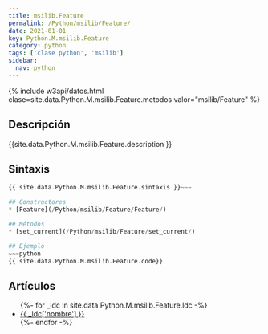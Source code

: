 ```yaml
---
title: msilib.Feature
permalink: /Python/msilib/Feature/
date: 2021-01-01
key: Python.M.msilib.Feature
category: python
tags: ['clase python', 'msilib']
sidebar: 
  nav: python
---
```


{% include w3api/datos.html clase=site.data.Python.M.msilib.Feature.metodos valor="msilib/Feature" %}

## Descripción
{{site.data.Python.M.msilib.Feature.description }}

## Sintaxis
~~~python
{{ site.data.Python.M.msilib.Feature.sintaxis }}~~~

## Constructores
* [Feature](/Python/msilib/Feature/Feature/)

## Métodos
* [set_current](/Python/msilib/Feature/set_current/)

## Ejemplo
~~~python
{{ site.data.Python.M.msilib.Feature.code}}
~~~

## Artículos
<ul>
{%- for _ldc in site.data.Python.M.msilib.Feature.ldc -%}
   <li>
       <a href="{{_ldc['url'] }}">{{ _ldc['nombre'] }}</a>
   </li>
{%- endfor -%}
</ul>
